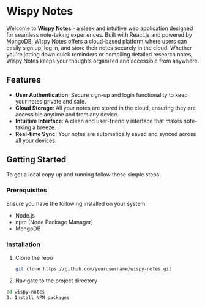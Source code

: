 # Wispy Notes

Welcome to **Wispy Notes** - a sleek and intuitive web application designed for seamless note-taking experiences. Built with React.js and powered by MongoDB, Wispy Notes offers a cloud-based platform where users can easily sign up, log in, and store their notes securely in the cloud. Whether you're jotting down quick reminders or compiling detailed research notes, Wispy Notes keeps your thoughts organized and accessible from anywhere.

## Features

- **User Authentication**: Secure sign-up and login functionality to keep your notes private and safe.
- **Cloud Storage**: All your notes are stored in the cloud, ensuring they are accessible anytime and from any device.
- **Intuitive Interface**: A clean and user-friendly interface that makes note-taking a breeze.
- **Real-time Sync**: Your notes are automatically saved and synced across all your devices.

## Getting Started

To get a local copy up and running follow these simple steps.

### Prerequisites

Ensure you have the following installed on your system:

- Node.js
- npm (Node Package Manager)
- MongoDB

### Installation

1. Clone the repo
   ```sh
   git clone https://github.com/yourusername/wispy-notes.git
2. Navigate to the project directory
  ```sh
  cd wispy-notes 
3. Install NPM packages

